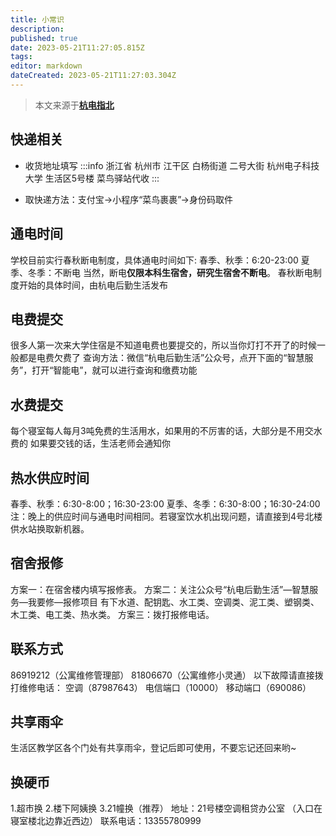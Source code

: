 ```yaml
---
title: 小常识
description: 
published: true
date: 2023-05-21T11:27:05.815Z
tags: 
editor: markdown
dateCreated: 2023-05-21T11:27:03.304Z
---
```


> 本文来源于[**杭电指北**](https://www.yuque.com/hduer/guide)

## 快递相关

- 收货地址填写
  :::info
  浙江省 杭州市 江干区 白杨街道 二号大街 杭州电子科技大学 生活区5号楼 菜鸟驿站代收
  :::

- 取快递方法：支付宝->小程序“菜鸟裹裹”->身份码取件

## 通电时间

学校目前实行春秋断电制度，具体通电时间如下:
春季、秋季：6:20-23:00
夏季、冬季：不断电
当然，断电**仅限本科生宿舍，研究生宿舍不断电**。
春秋断电制度开始的具体时间，由杭电后勤生活发布

## 电费提交

很多人第一次来大学住宿是不知道电费也要提交的，所以当你灯打不开了的时候一般都是电费欠费了
查询方法：微信“杭电后勤生活”公众号，点开下面的“智慧服务”，打开“智能电”，就可以进行查询和缴费功能

## 水费提交

每个寝室每人每月3吨免费的生活用水，如果用的不厉害的话，大部分是不用交水费的
如果要交钱的话，生活老师会通知你

## 热水供应时间

春季、秋季：6:30-8:00；16:30-23:00
夏季、冬季：6:30-8:00；16:30-24:00
注：晚上的供应时间与通电时间相同。若寝室饮水机出现问题，请直接到4号北楼供水站换取新机器。

## 宿舍报修

方案一：在宿舍楼内填写报修表。
方案二：关注公众号“杭电后勤生活”—智慧服务—我要修—报修项目 有下水道、配钥匙、水工类、空调类、泥工类、塑钢类、木工类、电工类、热水类。
方案三：拨打报修电话。

## 联系方式

86919212（公寓维修管理部）
81806670（公寓维修小灵通）
以下故障请直接拨打维修电话：
空调（87987643）
电信端口（10000）
移动端口（690086）

## 共享雨伞

生活区教学区各个门处有共享雨伞，登记后即可使用，不要忘记还回来哟~

## 换硬币

1.超市换
2.楼下阿姨换
3.21幢换（推荐）
地址：21号楼空调租贷办公室
（入口在寝室楼北边靠近西边）
联系电话：13355780999


